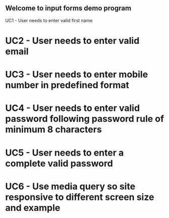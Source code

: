 ## Welcome to input forms demo program
UC1 - User needs to enter valid first name
# UC2 - User needs to enter valid email
# UC3 - User needs to enter mobile number in predefined format
# UC4 - User needs to enter valid password following password rule of minimum 8 characters
# UC5 - User needs to enter a complete valid password
# UC6 - Use media query so site responsive to different screen size and example
